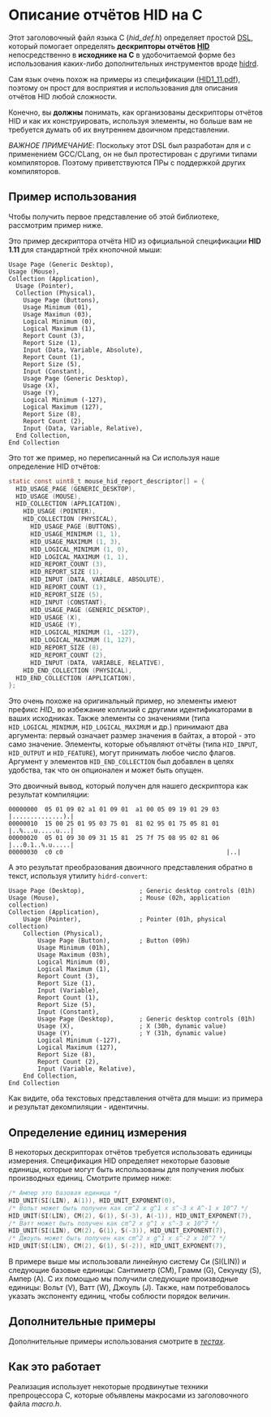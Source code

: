 # Описание отчётов HID на C

Этот заголовочный файл языка C (*hid_def.h*) определяет простой [DSL](https://ru.wikipedia.org/wiki/Предметно-ориентированный_язык), который помогает определять **дескрипторы отчётов [HID](https://ru.wikipedia.org/wiki/USB_HID)** непосредственно в **исходнике на C** в удобочитаемой форме без использования каких-либо дополнительных инструментов вроде [hidrd](https://github.com/DIGImend/hidrd).

Сам язык очень похож на примеры из спецификации ([HID1_11.pdf](https://www.usb.org/developers/hidpage/HID1_11.pdf)), поэтому он прост для восприятия и использования для описания отчётов HID любой сложности.

Конечно, вы **должны** понимать, как организованы дескрипторы отчётов HID и как их конструировать, используя элементы, но больше вам не требуется думать об их внутреннем двоичном представлении.

*ВАЖНОЕ ПРИМЕЧАНИЕ*: Поскольку этот DSL был разработан для и с применением GCC/CLang, он не был протестирован с другими типами компиляторов.
Поэтому приветствуются ПРы с поддержкой других компиляторов.

## Пример использования

Чтобы получить первое представление об этой библиотеке, рассмотрим пример ниже.

Это пример дескриптора отчёта HID из официальной спецификации **HID 1.11** для стандартной трёх кнопочной мыши:

```
Usage Page (Generic Desktop),
Usage (Mouse),
Collection (Application),
  Usage (Pointer),
  Collection (Physical),
    Usage Page (Buttons),
    Usage Minimum (01),
    Usage Maximun (03),
    Logical Minimum (0),
    Logical Maximum (1),
    Report Count (3),
    Report Size (1),
    Input (Data, Variable, Absolute),
    Report Count (1),
    Report Size (5),
    Input (Constant),
    Usage Page (Generic Desktop),
    Usage (X),
    Usage (Y),
    Logical Minimum (-127),
    Logical Maximum (127),
    Report Size (8),
    Report Count (2),
    Input (Data, Variable, Relative),
  End Collection,
End Collection
```

Это тот же пример, но переписанный на Си используя наше определение HID отчётов:

```C
static const uint8_t mouse_hid_report_descriptor[] = {
  HID_USAGE_PAGE (GENERIC_DESKTOP),
  HID_USAGE (MOUSE),
  HID_COLLECTION (APPLICATION),
    HID_USAGE (POINTER),
    HID_COLLECTION (PHYSICAL),
      HID_USAGE_PAGE (BUTTONS),
      HID_USAGE_MINIMUM (1, 1),
      HID_USAGE_MAXIMUM (1, 3),
      HID_LOGICAL_MINIMUM (1, 0),
      HID_LOGICAL_MAXIMUM (1, 1),
      HID_REPORT_COUNT (3),
      HID_REPORT_SIZE (1),
      HID_INPUT (DATA, VARIABLE, ABSOLUTE),
      HID_REPORT_COUNT (1),
      HID_REPORT_SIZE (5),
      HID_INPUT (CONSTANT),
      HID_USAGE_PAGE (GENERIC_DESKTOP),
      HID_USAGE (X),
      HID_USAGE (Y),
      HID_LOGICAL_MINIMUM (1, -127),
      HID_LOGICAL_MAXIMUM (1, 127),
      HID_REPORT_SIZE (8),
      HID_REPORT_COUNT (2),
      HID_INPUT (DATA, VARIABLE, RELATIVE),
    HID_END_COLLECTION (PHYSICAL),
  HID_END_COLLECTION (APPLICATION),
};
```

Это очень похоже на оригинальный пример, но элементы имеют префикс *HID_* во избежание коллизий с другими идентификаторами в ваших исходниках. Также элементы со значениями (типа `HID_LOGICAL_MINIMUM`, `HID_LOGICAL_MAXIMUM` и др.) принимают два аргумента: первый означает размер значения в байтах, а второй - это само значение. Элементы, которые объявляют отчёты (типа `HID_INPUT`, `HID_OUTPUT` и `HID_FEATURE`), могут принимать любое число флагов. Аргумент у элементов `HID_END_COLLECTION` был добавлен в целях удобства, так что он опционален и может быть опущен.

Это двоичный вывод, который получен для нашего дескриптора как результат компиляции:

```
00000000  05 01 09 02 a1 01 09 01  a1 00 05 09 19 01 29 03  |..............).|
00000010  15 00 25 01 95 03 75 01  81 02 95 01 75 05 81 01  |..%...u.....u...|
00000020  05 01 09 30 09 31 15 81  25 7f 75 08 95 02 81 06  |...0.1..%.u.....|
00000030  c0 c0                                             |..|
```

А это результат преобразования двоичного представления обратно в текст, используя утилиту `hidrd-convert`:

```
Usage Page (Desktop),               ; Generic desktop controls (01h)
Usage (Mouse),                      ; Mouse (02h, application collection)
Collection (Application),
    Usage (Pointer),                ; Pointer (01h, physical collection)
    Collection (Physical),
        Usage Page (Button),        ; Button (09h)
        Usage Minimum (01h),
        Usage Maximum (03h),
        Logical Minimum (0),
        Logical Maximum (1),
        Report Count (3),
        Report Size (1),
        Input (Variable),
        Report Count (1),
        Report Size (5),
        Input (Constant),
        Usage Page (Desktop),       ; Generic desktop controls (01h)
        Usage (X),                  ; X (30h, dynamic value)
        Usage (Y),                  ; Y (31h, dynamic value)
        Logical Minimum (-127),
        Logical Maximum (127),
        Report Size (8),
        Report Count (2),
        Input (Variable, Relative),
    End Collection,
End Collection
```

Как видите, оба текстовых представления отчёта для мыши: из примера и результат декомпиляции - идентичны.

## Определение единиц измерения

В некоторых дескрипторах отчётов требуется использовать единицы измерения. Спецификация HID определяет некоторые базовые единицы, которые могут быть использованы для получения любых производных единиц. Смотрите пример ниже:

```C
/* Ампер это базовая единица */
HID_UNIT(SI(LIN), A(1)), HID_UNIT_EXPONENT(0),
/* Вольт может быть получен как cm^2 x g^1 x s^-3 x A^-1 x 10^7 */
HID_UNIT(SI(LIN), CM(2), G(1), S(-3), A(-1)), HID_UNIT_EXPONENT(7),
/* Ватт может быть получен как cm^2 x g^1 x s^-3 x 10^7 */
HID_UNIT(SI(LIN), CM(2), G(1), S(-3)), HID_UNIT_EXPONENT(7),
/* Джоуль может быть получен как cm^2 x g^1 x s^-2 x 10^7 */
HID_UNIT(SI(LIN), CM(2), G(1), S(-2)), HID_UNIT_EXPONENT(7),
```

В примере выше мы использовали линейную систему Си (SI(LIN)) и следующие базовые единицы: Сантиметр (CM), Грамм (G), Секунду (S), Ампер (A). С их помощью мы получили следующие производные единицы: Вольт (V), Ватт (W), Джоуль (J). Также, нам потребовалось указать экспоненту единиц, чтобы соблюсти порядок величин.

## Дополнительные примеры

Дополнительные примеры использования смотрите в *[тестах](test/hid_def.c)*.

## Как это работает

Реализация использует некоторые продвинутые техники препроцессора C, которые объявлены макросами из заголовочного файла *macro.h*.
